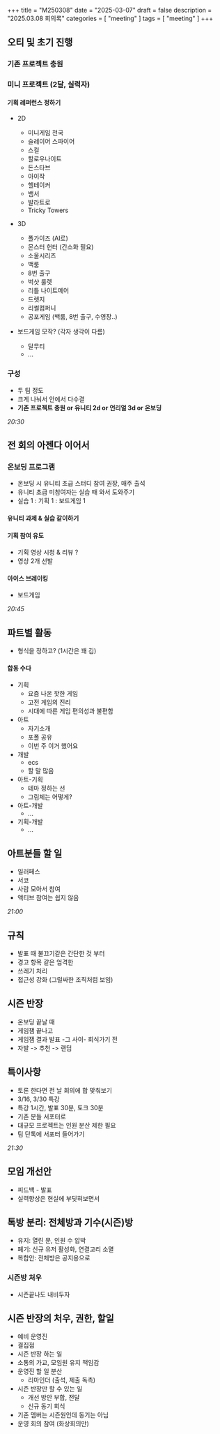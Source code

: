 +++
title = "M250308"
date = "2025-03-07"
draft = false
description = "2025.03.08 회의록"
categories = [
    "meeting"
]
tags = [
    "meeting"
]
+++

## 오티 및 초기 진행

### 기존 프로젝트 충원

### 미니 프로젝트	(2달, 실력자)
#### 기획 레퍼런스 정하기
* 2D
  * 미니게임 천국
  * 슬레이어 스파이어
  * 스컬
  * 할로우나이트
  * 돈스타브
  * 아이작
  * 헬테이커
  * 뱀서
  * 발라트로
  * Tricky Towers
* 3D
  * 폴가이즈 (AI로)
  * 몬스터 헌터 (간소화 필요)
  * 소울시리즈
  * 백룸
  * 8번 출구
  * 벅샷 룰렛
  * 리틀 나이트메어
  * 드렛지
  * 리썰컴퍼니
  * 공포게임 (백룸, 8번 출구, 수영장..)

* 보드게임 모작? (각자 생각이 다름)
  * 달무티
  * ...

### 구성
* 두 팀 정도
* 크게 나눠서 안에서 다수결
* **기존 프로젝트 충원 or 유니티 2d or 언리얼 3d or 온보딩**

_20:30_

## 전 회의 아젠다 이어서

### 온보딩 프로그램
* 온보딩 시 유니티 초급 스터디 참여 권장, 매주 출석
* 유니티 초급 미참여자는 실습 때 와서 도와주기
* 실습 1 : 기획 1 : 보드게임 1
#### 유니티 과제 & 실습 같이하기
#### 기획 참여 유도
* 기획 영상 시청 & 리뷰 ?
* 영상 2개 선발
#### 아이스 브레이킹
* 보드게임

_20:45_

## 파트별 활동
* 형식을 정하고? (1시간은 꽤 김)
#### 합동 수다
* 기획
  * 요즘 나온 핫한 게임
  * 고전 게임의 진리
  * 시대에 따른 게임 편의성과 불편함
* 아트
  * 자기소개
  * 포폴 공유
  * 이번 주 이거 했어요
* 개발
  * ecs
  * 할 말 많음
* 아트-기획
  * 테마 정하는 선
  * 그림체는 어떻게?
* 아트-개발
  * ...
* 기획-개발
  * ...

## 아트분들 할 일
* 일러페스
* 서코
* 사람 모아서 참여
* 액티브 참여는 쉽지 않음

_21:00_

## 규칙
* 발표 때 불끄기같은 간단한 것 부터
* 경고 항목 같은 엄격한
* 쓰레기 처리
* 접근성 강화 (그럴싸한 조직처럼 보임)

## 시즌 반장
* 온보딩 끝날 때
* 게임잼 끝나고
* 게임잼 결과 발표 -그 사이- 회식가기 전
* 자발 -> 추천 -> 랜덤

## 특이사항
* 토론 한다면 전 날 회의에 합 맞춰보기
* 3/16, 3/30 특강
* 특강 1시간, 발표 30분, 토크 30분
* 기존 분들 서포터로
* 대규모 프로젝트는 인원 분산 제한 필요
* 팀 단톡에 서포터 들어가기

_21:30_

## 모임 개선안
* 피드백 - 발표
* 실력향상은 현실에 부딪혀보면서

## 톡방 분리: 전체방과 기수(시즌)방
* 유지: 열린 문, 인원 수 압박
* 폐기: 신규 유저 활성화, 연결고리 소멸
* 복합안: 전체방은 공지용으로
### 시즌방 처우
* 시즌끝나도 내비두자

## 시즌 반장의 처우, 권한, 할일
* 예비 운영진
* 결집점
* 시즌 반장 하는 일
* 소통의 가교, 모임원 유지 책임감
* 운영진 할 일 분산
  * 리마인더 (출석, 제출 독촉)
* 시즌 반장만 할 수 있는 일
  * 개선 방안 부합, 전달
  * 신규 동기 회식
* 기존 멤버는 시즌원인데 동기는 아님
* 운영 회의 참여 (화상회의만)